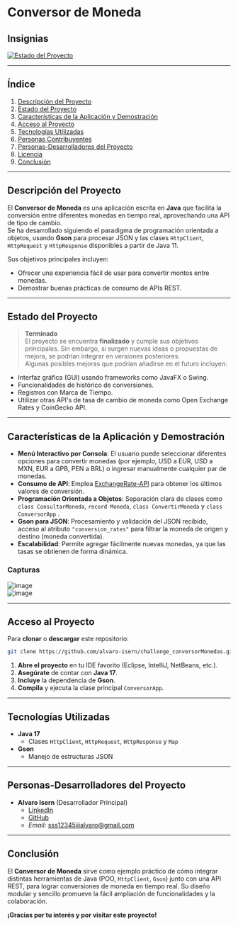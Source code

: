 # Conversor de Moneda

<!-- 
  Aquí podrías incluir una imagen de portada para tu proyecto. 
  Por ejemplo, un banner o logotipo representativo. 
  Ejemplo:
  ![Portada](ruta/hacia/imagen.png)
-->

## Insignias

<!-- 
  Sección opcional para colocar distintivos, 
  como estado del build, cobertura de tests, etc. 
  Ejemplo:
  [![Estado del build](https://img.shields.io/badge/build-passing-brightgreen.svg)](...)
  [![Cobertura de tests](https://img.shields.io/badge/Coverage-80%25-green.svg)](...)
-->

[![Estado del Proyecto](https://img.shields.io/badge/STATUS-TERMINADO-brightgreen.svg)]()

---

## Índice
1. [Descripción del Proyecto](#descripción-del-proyecto)  
2. [Estado del Proyecto](#estado-del-proyecto)  
3. [Características de la Aplicación y Demostración](#características-de-la-aplicación-y-demostración)  
4. [Acceso al Proyecto](#acceso-al-proyecto)  
5. [Tecnologías Utilizadas](#tecnologías-utilizadas)  
6. [Personas Contribuyentes](#personas-contribuyentes)  
7. [Personas-Desarrolladores del Proyecto](#personas-desarrolladores-del-proyecto)  
8. [Licencia](#licencia)  
9. [Conclusión](#conclusión)

---

## Descripción del Proyecto
El **Conversor de Moneda** es una aplicación escrita en **Java** que facilita la conversión entre diferentes monedas en tiempo real, aprovechando una API de tipo de cambio.  
Se ha desarrollado siguiendo el paradigma de programación orientada a objetos, usando **Gson** para procesar JSON y las clases `HttpClient`, `HttpRequest` y `HttpResponse` disponibles a partir de Java 11.

Sus objetivos principales incluyen:  
- Ofrecer una experiencia fácil de usar para convertir montos entre monedas.  
- Demostrar buenas prácticas de consumo de APIs REST.  

---

## Estado del Proyecto
> **Terminado**  
El proyecto se encuentra **finalizado** y cumple sus objetivos principales. Sin embargo, si surgen nuevas ideas o propuestas de mejora, se podrían integrar en versiones posteriores.  
Algunas posibles mejoras que podrían añadirse en el futuro incluyen:  
- Interfaz gráfica (GUI) usando frameworks como JavaFX o Swing.  
- Funcionalidades de histórico de conversiones.  
- Registros con Marca de Tiempo.
- Utilizar otras API's de tasa de cambio de moneda como Open Exchange Rates y CoinGecko API.

---

## Características de la Aplicación y Demostración
- **Menú Interactivo por Consola**: El usuario puede seleccionar diferentes opciones para convertir monedas (por ejemplo, USD a EUR, USD a MXN, EUR a GPB, PEN a BRL) o ingresar manualmente cualquier par de monedas.  
- **Consumo de API**: Emplea [ExchangeRate-API](https://www.exchangerate-api.com/) para obtener los últimos valores de conversión.  
- **Programación Orientada a Objetos**: Separación clara de clases como `class ConsultarMoneda`, `record Moneda`, `class ConvertirMoneda` y `class ConversorApp` .  
- **Gson para JSON**: Procesamiento y validación del JSON recibido, acceso al atributo `"conversion_rates"` para filtrar la moneda de origen y destino (moneda convertida).  
- **Escalabilidad**: Permite agregar fácilmente nuevas monedas, ya que las tasas se obtienen de forma dinámica.  

### Capturas

![image](https://github.com/user-attachments/assets/abf8e4d0-e253-4f9b-9963-084ef641a181)<br>
![image](https://github.com/user-attachments/assets/76038dcb-b8d5-4931-8215-c5c23f0ca468)

---

## Acceso al Proyecto
Para **clonar** o **descargar** este repositorio:

```bash
git clone https://github.com/alvaro-isern/challenge_conversorMonedas.git
```
1. **Abre el proyecto** en tu IDE favorito (Eclipse, IntelliJ, NetBeans, etc.).
2. **Asegúrate** de contar con **Java 17**.
3. **Incluye** la dependencia de **Gson**.
4. **Compila** y ejecuta la clase principal `ConversorApp`.

---

## Tecnologías Utilizadas
- **Java 17**  
  - Clases `HttpClient`, `HttpRequest`, `HttpResponse` y `Map`
- **Gson**  
  - Manejo de estructuras JSON

---

## Personas-Desarrolladores del Proyecto
- **Alvaro Isern** (Desarrollador Principal)  
  - [LinkedIn](www.linkedin.com/in/alvaro-isern-904808315)  
  - [GitHub](https://github.com/alvaro-isern)  
  - *Email:* <sss12345iiialvaro@gmail.com>

---

## Conclusión
El **Conversor de Moneda** sirve como ejemplo práctico de cómo integrar distintas herramientas de Java (POO, `HttpClient`, `Gson`) junto con una API REST, para lograr conversiones de moneda en tiempo real. Su diseño modular y sencillo promueve la fácil ampliación de funcionalidades y la colaboración.

**¡Gracias por tu interés y por visitar este proyecto!**
